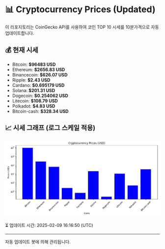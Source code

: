 
# 📊 Cryptocurrency Prices (Updated)

이 리포지토리는 CoinGecko API를 사용하여 코인 TOP 10 시세를 10분가격으로 자동 업데이트합니다.

## 💰 현재 시세
- Bitcoin: **$96483 USD**
- Ethereum: **$2656.83 USD**
- Binancecoin: **$626.07 USD**
- Ripple: **$2.43 USD**
- Cardano: **$0.695179 USD**
- Solana: **$201.31 USD**
- Dogecoin: **$0.254062 USD**
- Litecoin: **$108.79 USD**
- Polkadot: **$4.83 USD**
- Bitcoin-cash: **$328.34 USD**

## 📈 시세 그래프 (로그 스케일 적용)
![Crypto Prices](crypto_prices.png)

⏳ 업데이트 시간: 2025-02-09 16:16:50 (UTC)

---
자동 업데이트 봇에 의해 관리됩니다.
